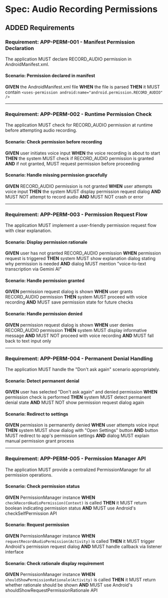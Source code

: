 # Spec: Audio Recording Permissions

## ADDED Requirements

### Requirement: APP-PERM-001 - Manifest Permission Declaration
The application MUST declare RECORD_AUDIO permission in AndroidManifest.xml.

#### Scenario: Permission declared in manifest
**GIVEN** the AndroidManifest.xml file
**WHEN** the file is parsed
**THEN** it MUST contain `<uses-permission android:name="android.permission.RECORD_AUDIO" />`

---

### Requirement: APP-PERM-002 - Runtime Permission Check
The application MUST check for RECORD_AUDIO permission at runtime before attempting audio recording.

#### Scenario: Check permission before recording
**GIVEN** user initiates voice input
**WHEN** the voice recording is about to start
**THEN** the system MUST check if RECORD_AUDIO permission is granted
**AND** if not granted, MUST request permission before proceeding

#### Scenario: Handle missing permission gracefully
**GIVEN** RECORD_AUDIO permission is not granted
**WHEN** user attempts voice input
**THEN** the system MUST display permission request dialog
**AND** MUST NOT attempt to record audio
**AND** MUST NOT crash or error

---

### Requirement: APP-PERM-003 - Permission Request Flow
The application MUST implement a user-friendly permission request flow with clear explanation.

#### Scenario: Display permission rationale
**GIVEN** user has not granted RECORD_AUDIO permission
**WHEN** permission request is triggered
**THEN** system MUST show explanation dialog stating why permission is needed
**AND** dialog MUST mention "voice-to-text transcription via Gemini AI"

#### Scenario: Handle permission granted
**GIVEN** permission request dialog is shown
**WHEN** user grants RECORD_AUDIO permission
**THEN** system MUST proceed with voice recording
**AND** MUST save permission state for future checks

#### Scenario: Handle permission denied
**GIVEN** permission request dialog is shown
**WHEN** user denies RECORD_AUDIO permission
**THEN** system MUST display informative message
**AND** MUST NOT proceed with voice recording
**AND** MUST fall back to text input only

---

### Requirement: APP-PERM-004 - Permanent Denial Handling
The application MUST handle the "Don't ask again" scenario appropriately.

#### Scenario: Detect permanent denial
**GIVEN** user has selected "Don't ask again" and denied permission
**WHEN** permission check is performed
**THEN** system MUST detect permanent denial state
**AND** MUST NOT show permission request dialog again

#### Scenario: Redirect to settings
**GIVEN** permission is permanently denied
**WHEN** user attempts voice input
**THEN** system MUST show dialog with "Open Settings" button
**AND** button MUST redirect to app's permission settings
**AND** dialog MUST explain manual permission grant process

---

### Requirement: APP-PERM-005 - Permission Manager API
The application MUST provide a centralized PermissionManager for all permission operations.

#### Scenario: Check permission status
**GIVEN** PermissionManager instance
**WHEN** `checkRecordAudioPermission(Context)` is called
**THEN** it MUST return boolean indicating permission status
**AND** MUST use Android's checkSelfPermission API

#### Scenario: Request permission
**GIVEN** PermissionManager instance
**WHEN** `requestRecordAudioPermission(Activity)` is called
**THEN** it MUST trigger Android's permission request dialog
**AND** MUST handle callback via listener interface

#### Scenario: Check rationale display requirement
**GIVEN** PermissionManager instance
**WHEN** `shouldShowPermissionRationale(Activity)` is called
**THEN** it MUST return whether rationale should be shown
**AND** MUST use Android's shouldShowRequestPermissionRationale API
